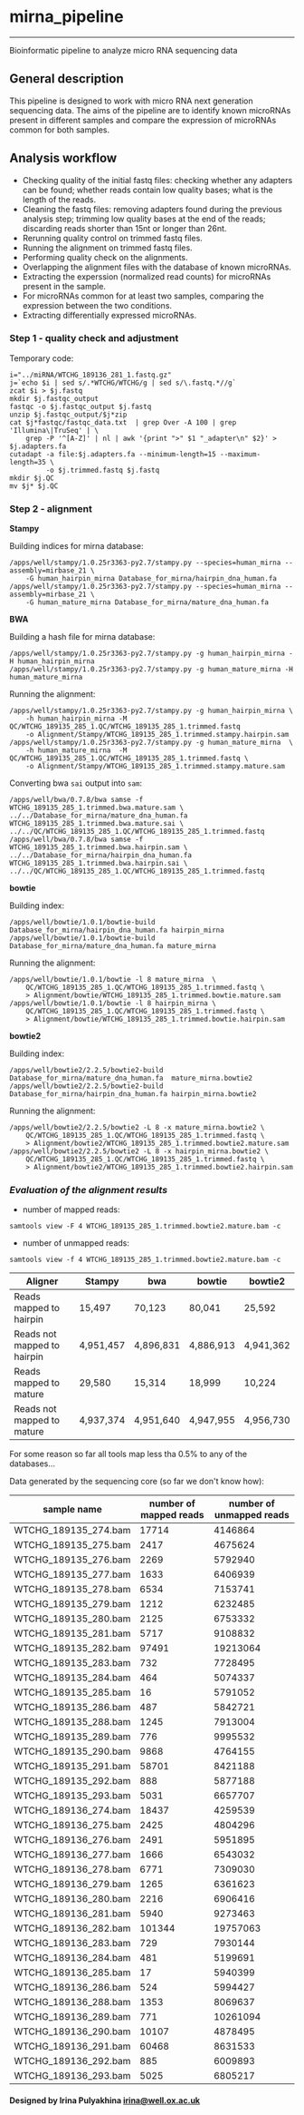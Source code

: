 # mirna_pipeline
--------------------------------------
Bioinformatic pipeline to analyze micro RNA sequencing data

## General description

This pipeline is designed to work with micro RNA next generation
sequencing data. The aims of the pipeline are to identify known
microRNAs present in different samples and compare the expression
of microRNAs common for both samples.

## Analysis workflow
- Checking quality of the initial fastq files: checking whether any adapters can be found; whether reads contain low quality bases; what is the length of the reads.
- Cleaning the fastq files: removing adapters found during the previous analysis step; trimming low quality bases at the end of the reads; discarding reads shorter than 15nt or longer than 26nt.
- Rerunning quality control on trimmed fastq files.
- Running the alignment on trimmed fastq files.
- Performing quality check on the alignments.
- Overlapping the alignment files with the database of known microRNAs.
- Extracting the experssion (normalized read counts) for microRNAs present in the sample.
- For microRNAs common for at least two samples, comparing the expression between the two conditions.
- Extracting differentially expressed microRNAs.

### Step 1 - quality check and adjustment

Temporary code:

```
i="../miRNA/WTCHG_189136_281_1.fastq.gz"
j=`echo $i | sed s/.*WTCHG/WTCHG/g | sed s/\.fastq.*//g`
zcat $i > $j.fastq
mkdir $j.fastqc_output
fastqc -o $j.fastqc_output $j.fastq
unzip $j.fastqc_output/$j*zip
cat $j*fastqc/fastqc_data.txt  | grep Over -A 100 | grep 'Illumina\|TruSeq' | \
    grep -P '^[A-Z]' | nl | awk '{print ">" $1 "_adapter\n" $2}' > $j.adapters.fa
cutadapt -a file:$j.adapters.fa --minimum-length=15 --maximum-length=35 \
         -o $j.trimmed.fastq $j.fastq
mkdir $j.QC
mv $j* $j.QC
```

### Step 2 - alignment

**Stampy**

Building indices for mirna database:
```
/apps/well/stampy/1.0.25r3363-py2.7/stampy.py --species=human_mirna --assembly=mirbase_21 \
    -G human_hairpin_mirna Database_for_mirna/hairpin_dna_human.fa
/apps/well/stampy/1.0.25r3363-py2.7/stampy.py --species=human_mirna --assembly=mirbase_21 \ 
    -G human_mature_mirna Database_for_mirna/mature_dna_human.fa
```
**BWA**

Building a hash file for mirna database:
```
/apps/well/stampy/1.0.25r3363-py2.7/stampy.py -g human_hairpin_mirna -H human_hairpin_mirna
/apps/well/stampy/1.0.25r3363-py2.7/stampy.py -g human_mature_mirna -H human_mature_mirna
```

Running the alignment:
```
/apps/well/stampy/1.0.25r3363-py2.7/stampy.py -g human_hairpin_mirna \
    -h human_hairpin_mirna -M QC/WTCHG_189135_285_1.QC/WTCHG_189135_285_1.trimmed.fastq
    -o Alignment/Stampy/WTCHG_189135_285_1.trimmed.stampy.hairpin.sam
/apps/well/stampy/1.0.25r3363-py2.7/stampy.py -g human_mature_mirna  \
    -h human_mature_mirna  -M QC/WTCHG_189135_285_1.QC/WTCHG_189135_285_1.trimmed.fastq \
    -o Alignment/Stampy/WTCHG_189135_285_1.trimmed.stampy.mature.sam
```

Converting bwa `sai` output into `sam`:
```
/apps/well/bwa/0.7.8/bwa samse -f WTCHG_189135_285_1.trimmed.bwa.mature.sam \
../../Database_for_mirna/mature_dna_human.fa WTCHG_189135_285_1.trimmed.bwa.mature.sai \
../../QC/WTCHG_189135_285_1.QC/WTCHG_189135_285_1.trimmed.fastq
/apps/well/bwa/0.7.8/bwa samse -f WTCHG_189135_285_1.trimmed.bwa.hairpin.sam \
../../Database_for_mirna/hairpin_dna_human.fa WTCHG_189135_285_1.trimmed.bwa.hairpin.sai \
../../QC/WTCHG_189135_285_1.QC/WTCHG_189135_285_1.trimmed.fastq
```

**bowtie**

Building index:
```
/apps/well/bowtie/1.0.1/bowtie-build Database_for_mirna/hairpin_dna_human.fa hairpin_mirna
/apps/well/bowtie/1.0.1/bowtie-build Database_for_mirna/mature_dna_human.fa mature_mirna
```

Running the alignment:
```
/apps/well/bowtie/1.0.1/bowtie -l 8 mature_mirna  \
    QC/WTCHG_189135_285_1.QC/WTCHG_189135_285_1.trimmed.fastq \
    > Alignment/bowtie/WTCHG_189135_285_1.trimmed.bowtie.mature.sam
/apps/well/bowtie/1.0.1/bowtie -l 8 hairpin_mirna \
    QC/WTCHG_189135_285_1.QC/WTCHG_189135_285_1.trimmed.fastq \
    > Alignment/bowtie/WTCHG_189135_285_1.trimmed.bowtie.hairpin.sam
```

**bowtie2**

Building index:
```
/apps/well/bowtie2/2.2.5/bowtie2-build Database_for_mirna/mature_dna_human.fa  mature_mirna.bowtie2
/apps/well/bowtie2/2.2.5/bowtie2-build Database_for_mirna/hairpin_dna_human.fa hairpin_mirna.bowtie2
```

Running the alignment:
```
/apps/well/bowtie2/2.2.5/bowtie2 -L 8 -x mature_mirna.bowtie2 \
    QC/WTCHG_189135_285_1.QC/WTCHG_189135_285_1.trimmed.fastq \
    > Alignment/bowtie2/WTCHG_189135_285_1.trimmed.bowtie2.mature.sam
/apps/well/bowtie2/2.2.5/bowtie2 -L 8 -x hairpin_mirna.bowtie2 \
    QC/WTCHG_189135_285_1.QC/WTCHG_189135_285_1.trimmed.fastq \
    > Alignment/bowtie2/WTCHG_189135_285_1.trimmed.bowtie2.hairpin.sam
```

### *Evaluation of the alignment results*

- number of mapped reads:
```
samtools view -F 4 WTCHG_189135_285_1.trimmed.bowtie2.mature.bam -c
```
- number of unmapped reads:
```
samtools view -f 4 WTCHG_189135_285_1.trimmed.bowtie2.mature.bam -c
```

| Aligner                      | Stampy     | bwa       | bowtie    | bowtie2   |
| ---------------------------- | ---------- | --------- | --------- | --------- |
| Reads mapped to hairpin      | 15,497     | 70,123    | 80,041    | 25,592    |
| Reads not mapped to hairpin  | 4,951,457  | 4,896,831 | 4,886,913 | 4,941,362 |
| Reads mapped to mature       | 29,580     | 15,314    | 18,999    | 10,224    |
| Reads not mapped to mature   | 4,937,374  | 4,951,640 | 4,947,955 | 4,956,730 |

For some reason so far all tools map less tha 0.5% to any of the databases...

Data generated by the sequencing core (so far we don't know how):

| sample name          | number of mapped reads | number of unmapped reads |
| -------------------- | ---------------------- | ------------------------ |
| WTCHG_189135_274.bam |  17714  | 4146864  |
| WTCHG_189135_275.bam |  2417   | 4675624  |
| WTCHG_189135_276.bam |  2269   | 5792940  |
| WTCHG_189135_277.bam |  1633   | 6406939  |
| WTCHG_189135_278.bam |  6534   | 7153741  |
| WTCHG_189135_279.bam |  1212   | 6232485  |
| WTCHG_189135_280.bam |  2125   | 6753332  |
| WTCHG_189135_281.bam |  5717   | 9108832  |
| WTCHG_189135_282.bam |  97491  | 19213064 |
| WTCHG_189135_283.bam |  732    | 7728495  |
| WTCHG_189135_284.bam |  464    | 5074337  |
| WTCHG_189135_285.bam |  16     | 5791052  |
| WTCHG_189135_286.bam |  487    | 5842721  |
| WTCHG_189135_288.bam |  1245   | 7913004  |
| WTCHG_189135_289.bam |  776    | 9995532  |
| WTCHG_189135_290.bam |  9868   | 4764155  |
| WTCHG_189135_291.bam |  58701  | 8421188  |
| WTCHG_189135_292.bam |  888    | 5877188  |
| WTCHG_189135_293.bam |  5031   | 6657707  |
| WTCHG_189136_274.bam |  18437  | 4259539  |
| WTCHG_189136_275.bam |  2425   | 4804296  |
| WTCHG_189136_276.bam |  2491   | 5951895  |
| WTCHG_189136_277.bam |  1666   | 6543032  |
| WTCHG_189136_278.bam |  6771   | 7309030  |
| WTCHG_189136_279.bam |  1265   | 6361623  |
| WTCHG_189136_280.bam |  2216   | 6906416  |
| WTCHG_189136_281.bam |  5940   | 9273463  |
| WTCHG_189136_282.bam |  101344 | 19757063 |
| WTCHG_189136_283.bam |  729    | 7930144  |
| WTCHG_189136_284.bam |  481    | 5199691  |
| WTCHG_189136_285.bam |  17     | 5940399  |
| WTCHG_189136_286.bam |  524    | 5994427  |
| WTCHG_189136_288.bam |  1353   | 8069637  |
| WTCHG_189136_289.bam |  771    | 10261094 |
| WTCHG_189136_290.bam |  10107  | 4878495  |
| WTCHG_189136_291.bam |  60468  | 8631533  |
| WTCHG_189136_292.bam |  885    | 6009893  |
| WTCHG_189136_293.bam |  5025   | 6805217  |



#### Designed by Irina Pulyakhina irina@well.ox.ac.uk
